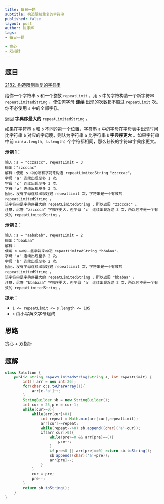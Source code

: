 ```yaml
---
title: 每日一题
subtitle: 构造限制重复的字符串
published: false
layout: post
author: 陈家辉
tags:
- 每日一题

- 贪心
- 双指针
---
```


## 题目

[2182. 构造限制重复的字符串](https://leetcode.cn/problems/construct-string-with-repeat-limit/)

给你一个字符串 `s` 和一个整数 `repeatLimit` ，用 `s` 中的字符构造一个新字符串 `repeatLimitedString` ，使任何字母 **连续** 出现的次数都不超过 `repeatLimit` 次。你不必使用 `s` 中的全部字符。

返回 **字典序最大的** `repeatLimitedString` 。

如果在字符串 `a` 和 `b` 不同的第一个位置，字符串 `a` 中的字母在字母表中出现时间比字符串 `b` 对应的字母晚，则认为字符串 `a` 比字符串 `b` **字典序更大** 。如果字符串中前 `min(a.length, b.length)` 个字符都相同，那么较长的字符串字典序更大。

 

**示例 1：**

```
输入：s = "cczazcc", repeatLimit = 3
输出："zzcccac"
解释：使用 s 中的所有字符来构造 repeatLimitedString "zzcccac"。
字母 'a' 连续出现至多 1 次。
字母 'c' 连续出现至多 3 次。
字母 'z' 连续出现至多 2 次。
因此，没有字母连续出现超过 repeatLimit 次，字符串是一个有效的 repeatLimitedString 。
该字符串是字典序最大的 repeatLimitedString ，所以返回 "zzcccac" 。
注意，尽管 "zzcccca" 字典序更大，但字母 'c' 连续出现超过 3 次，所以它不是一个有效的 repeatLimitedString 。
```

**示例 2：**

```
输入：s = "aababab", repeatLimit = 2
输出："bbabaa"
解释：
使用 s 中的一些字符来构造 repeatLimitedString "bbabaa"。 
字母 'a' 连续出现至多 2 次。 
字母 'b' 连续出现至多 2 次。 
因此，没有字母连续出现超过 repeatLimit 次，字符串是一个有效的 repeatLimitedString 。 
该字符串是字典序最大的 repeatLimitedString ，所以返回 "bbabaa" 。 
注意，尽管 "bbabaaa" 字典序更大，但字母 'a' 连续出现超过 2 次，所以它不是一个有效的 repeatLimitedString 。
```

 

**提示：**

- `1 <= repeatLimit <= s.length <= 105`
- `s` 由小写英文字母组成

## 思路

贪心 + 双指针

## 题解

```java
class Solution {
    public String repeatLimitedString(String s, int repeatLimit) {
        int[] arr = new int[26];
        for(char c:s.toCharArray()){
            arr[c-'a']++;
        }
        StringBuilder sb = new StringBuilder();
        int cur = 25,pre = cur-1;
        while(cur>=0){
            while(arr[cur]>0){
                int repeat = Math.min(arr[cur],repeatLimit);
                arr[cur]-=repeat;
                while(repeat-->0) sb.append((char)('a'+cur));
                if(arr[cur]>0){
                    while(pre>=0 && arr[pre]==0){
                        pre--;
                    }
                    if(pre<0 || arr[pre]==0) return sb.toString();
                    sb.append((char)('a'+pre));
                    arr[pre]--;
                }
            }
            cur = pre;
            pre--;
        }
        return sb.toString();
    }
}
```

